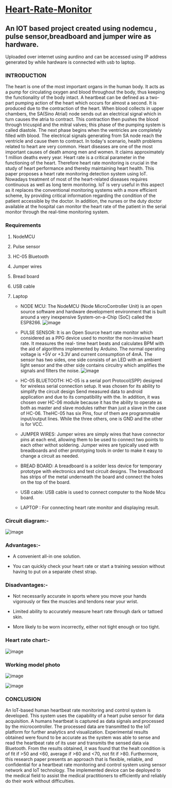# [Heart-Rate-Monitor](https://heart-rate-monitor-prashant.netlify.app/)

## An IOT based project created using nodemcu , pulse sensor,breadboard and jumper wire as hardware.
Uploaded over internet using aurdino and can be accessed using IP address generated by while hardware is connected with usb to laptop.

### INTRODUCTION 
 
 
The heart is one of the most important organs in the human body. It acts as a pump for circulating oxygen and blood throughout the body, thus keeping the functionality of the body intact. A heartbeat can be defined as a two-part pumping action of the heart which occurs for almost a second. It is produced due to the contraction of the heart. When blood collects in upper chambers, the SA(Sino Atrial) node sends out an electrical signal which in turn causes the atria to contract. This contraction then pushes the blood through tricuspid and the mitral valves; this phase of the pumping system is called diastole. The next phase begins when the ventricles are completely filled with blood. The electrical signals generating from SA node reach the ventricle and cause them to contract. In today's scenario, health problems related to heart are very common. Heart diseases are one of the most important causes of death among men and women. It claims approximately 1 million deaths every year. Heart rate is a critical parameter in the functioning of the heart. Therefore heart rate monitoring is crucial in the study of heart performance and thereby maintaining heart health.
This paper proposes a heart rate monitoring detection system using IoT. Nowadays treatment of most of the heart-related diseases requires continuous as well as long term monitoring. IoT is very useful in this aspect as it replaces the conventional monitoring systems with a more efficient scheme, by providing critical information regarding the condition of the patient accessible by the doctor. In addition, the nurses or the duty doctor available at the hospital can monitor the heart rate of the patient in the serial monitor through the real-time monitoring system.




###  Requirements  
 
 
1.	 NodeMCU
2.	Pulse sensor
3.	HC-05 Bluetooth
4.	Jumper wires
5.	Bread board
6.	USB cable
7.	Laptop

    - NODE MCU: The NodeMCU (Node MicroController Unit) is an open source software and hardware development environment that is built around a very inexpensive System-on-a-Chip (SoC) called the ESP8266.
![image](https://user-images.githubusercontent.com/93985255/213919929-a263a044-adee-4e61-986d-c13349505b21.png)



 
    - PULSE SENSOR: It is an Open Source heart rate monitor which considered as a PPG device used to monitor the non-invasive heart rate. It measures the real- time heart beats and calculates BPM with the aid of algorithms implemented by Arduino. The normal operating voltage is +5V or +3.3V and current consumption of 4mA. The sensor has two sides, one side consists of an LED with an ambient light sensor and the other side contains circuitry which amplifies the signals and filters the noise.
	 ![image](https://user-images.githubusercontent.com/93985255/213919943-54279ec4-05db-4bd0-b2d6-a47816d96b33.png)

 
    - HC-05 BLUETOOTH: HC-05 is a serial port Protocol(SPP) designed for wireless serial connection setup. It was chosen for its ability to simplify the circuit design Send measured data to android application and due to its compatibility with the. In addition, it was chosen over HC-06 module because it has the ability to operate as both as master and slave modules rather than just a slave in the case of HC-06. TheHC-05 has six Pins, four of them are programmable input/output lines. While the three others, one is GND and the other is for VCC.


    - JUMPER WIRES: Jumper wires are simply wires that have connector pins at each end, allowing them to be used to connect two points to each other withot soldering. Jumper wires are typically used with breadboards and other prototyping tools in order to make it easy to change a circuit as needed.

 
    - BREAD BOARD: A breadboard is a solder less device for temporary prototype with electronics and test circuit designs. The breadboard has strips of the metal underneath the board and connect the holes on the top of the board.








	


    - USB cable: USB cable is used to connect computer to the Node Mcu board.


    - LAPTOP : 	For connecting heart rate monitor and displaying result.


### Circuit diagram:-

![image](https://user-images.githubusercontent.com/93985255/213920029-26a0332e-32b8-44ac-a623-e3778047634b.png)


 


### Advantages:- 

- A convenient all-in one solution. 

- You can quickly check your heart rate or start a training session without having to 
put on a separate chest strap. 

### Disadvantages:- 
- Not necessarily accurate in sports where you move your hands vigorously or flex 
the muscles and tendons near your wrist. 

- Limited ability to accurately measure heart rate through dark or tattoed skin.

- More likely to be worn incorrectly, either not tight enough or too tight.

### Heart rate chart:-



![image](https://user-images.githubusercontent.com/93985255/213920046-e3244afb-1191-40ee-ab29-156910c36001.png)



### Working model photo
![image](https://user-images.githubusercontent.com/93985255/213920090-413b1f3d-135c-4aa8-a1c5-b829558fcdff.png)

![image](https://user-images.githubusercontent.com/93985255/213920080-a2032390-bb7c-4caa-9922-4e69cf95f9e1.png)


 ### CONCLUSION 
 
An IoT-based human heartbeat rate monitoring and control system is developed. This system uses the capability of a heart pulse sensor for data acquisition. A humans heartbeat is captured as data signals and processed by the microcontroller. The processed data are transmitted to the IoT platform for further analytics and visualization. Experimental results obtained were found to be accurate as the system was able to sense and read the heartbeat rate of its user and transmits the sensed data via Bluetooth. From the results obtained, it was found that the healt condition is of fit if >50 and <60, average if >60 and <70, not fit if >80. Furthermore, this research paper presents an approach that is flexible, reliable, and confidential for a heartbeat rate monitoring and control system using sensor network and
IoT technology. The implemented device can be deployed to the medical field to assist the medical practitioners to efficiently and reliably do their work without difficulties.


